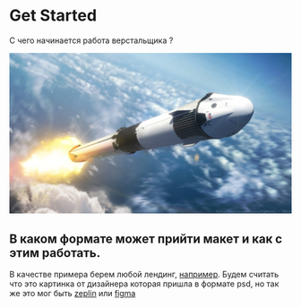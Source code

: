 # Get Started
С чего начинается работа верстальщика ?

![Иллюстрация к проекту](getStarted.jpg)

## В каком формате может прийти макет и как с этим работать. 
В качестве примера берем любой лендинг, [например](https://templateflip.com/demo/?template=awesome-app). Будем считать что это картинка от дизайнера которая пришла в формате psd, но так же это мог быть [zeplin](https://zeplin.io/) или [figma](https://www.figma.com) 


